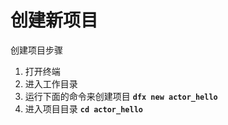 # 创建新项目

创建项目步骤

1. 打开终端
2. 进入工作目录
3. 运行下面的命令来创建项目 **`dfx new actor_hello`**
4. 进入项目目录 **`cd actor_hello`**

